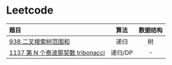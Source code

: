 # Leetcode

题目|算法|数据结构
:--|:--:|:--:
[938 二叉搜索树范围和](./rangeSumBST.md)|递归|树
[1137 第 N 个泰波那契数 tribonacci](./Tribonacci.md)|递归/DP|-
